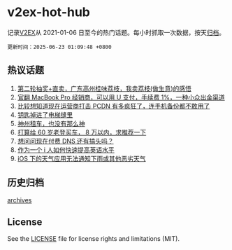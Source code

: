 # v2ex-hot-hub

 记录[V2EX](https://www.v2ex.com/)从 2021-01-06 日至今的热门话题。每小时抓取一次数据，按天[归档](archives)。

`更新时间：2025-06-23 01:09:48 +0800`

## 热议话题

1. [第二轮抽奖+直卖，广东高州桂味荔枝，我卖荔枝(做生意)的感悟](https://www.v2ex.com/t/1140203)
1. [官翻 MacBook Pro 经销商，可以用 U 支付，手续费 1%，一种小众出金渠道](https://www.v2ex.com/t/1140192)
1. [比较想知道现在运营商打击 PCDN 有多疯狂了，连手机备份都不敢用了](https://www.v2ex.com/t/1140220)
1. [钥匙掉进了电梯缝里](https://www.v2ex.com/t/1140189)
1. [神州租车，也没有那么神](https://www.v2ex.com/t/1140200)
1. [打算给 60 岁老登买车， 8 万以内，求推荐一下](https://www.v2ex.com/t/1140209)
1. [想问问现在付费 DNS 还有搞头吗？](https://www.v2ex.com/t/1140244)
1. [作为一个 i 人如何快速提高英语水平](https://www.v2ex.com/t/1140188)
1. [iOS 下的天气应用无法通知下雨或其他恶劣天气](https://www.v2ex.com/t/1140213)

## 历史归档

[archives](archives)

## License

See the [LICENSE](LICENSE) file for license rights and limitations (MIT).
